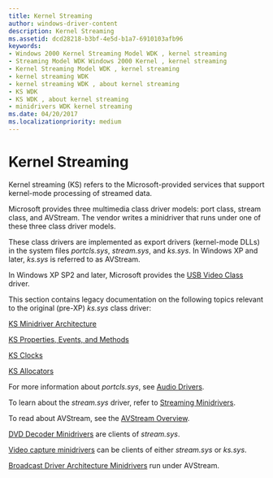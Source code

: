 ```yaml
---
title: Kernel Streaming
author: windows-driver-content
description: Kernel Streaming
ms.assetid: dcd28218-b3bf-4e5d-b1a7-6910103afb96
keywords:
- Windows 2000 Kernel Streaming Model WDK , kernel streaming
- Streaming Model WDK Windows 2000 Kernel , kernel streaming
- Kernel Streaming Model WDK , kernel streaming
- kernel streaming WDK
- kernel streaming WDK , about kernel streaming
- KS WDK
- KS WDK , about kernel streaming
- minidrivers WDK kernel streaming
ms.date: 04/20/2017
ms.localizationpriority: medium
---
```


# Kernel Streaming





Kernel streaming (KS) refers to the Microsoft-provided services that support kernel-mode processing of streamed data.

Microsoft provides three multimedia class driver models: port class, stream class, and AVStream. The vendor writes a minidriver that runs under one of these three class driver models.

These class drivers are implemented as export drivers (kernel-mode DLLs) in the system files *portcls.sys*, *stream.sys*, and *ks.sys*. In Windows XP and later, *ks.sys* is referred to as AVStream.

In Windows XP SP2 and later, Microsoft provides the [USB Video Class](usb-video-class-driver.md) driver.

This section contains legacy documentation on the following topics relevant to the original (pre-XP) *ks.sys* class driver:

[KS Minidriver Architecture](ks-minidriver-architecture.md)

[KS Properties, Events, and Methods](ks-properties--events--and-methods.md)

[KS Clocks](ks-clocks.md)

[KS Allocators](ks-allocators.md)

For more information about *portcls.sys*, see [Audio Drivers](https://msdn.microsoft.com/library/windows/hardware/ff536191).

To learn about the *stream.sys* driver, refer to [Streaming Minidrivers](https://msdn.microsoft.com/library/windows/hardware/ff568275).

To read about AVStream, see the [AVStream Overview](avstream-overview.md).

[DVD Decoder Minidrivers](https://msdn.microsoft.com/library/windows/hardware/ff558742) are clients of *stream.sys*.

[Video capture minidrivers](video-capture-devices.md) can be clients of either *stream.sys* or *ks.sys*.

[Broadcast Driver Architecture Minidrivers](broadcast-driver-architecture-minidrivers.md) run under AVStream.

 

 




